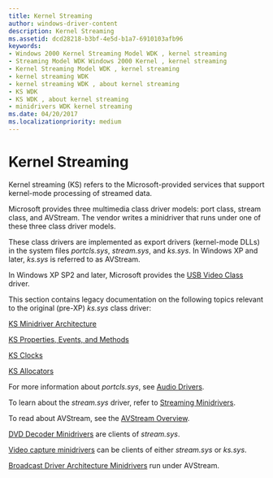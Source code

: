 ```yaml
---
title: Kernel Streaming
author: windows-driver-content
description: Kernel Streaming
ms.assetid: dcd28218-b3bf-4e5d-b1a7-6910103afb96
keywords:
- Windows 2000 Kernel Streaming Model WDK , kernel streaming
- Streaming Model WDK Windows 2000 Kernel , kernel streaming
- Kernel Streaming Model WDK , kernel streaming
- kernel streaming WDK
- kernel streaming WDK , about kernel streaming
- KS WDK
- KS WDK , about kernel streaming
- minidrivers WDK kernel streaming
ms.date: 04/20/2017
ms.localizationpriority: medium
---
```


# Kernel Streaming





Kernel streaming (KS) refers to the Microsoft-provided services that support kernel-mode processing of streamed data.

Microsoft provides three multimedia class driver models: port class, stream class, and AVStream. The vendor writes a minidriver that runs under one of these three class driver models.

These class drivers are implemented as export drivers (kernel-mode DLLs) in the system files *portcls.sys*, *stream.sys*, and *ks.sys*. In Windows XP and later, *ks.sys* is referred to as AVStream.

In Windows XP SP2 and later, Microsoft provides the [USB Video Class](usb-video-class-driver.md) driver.

This section contains legacy documentation on the following topics relevant to the original (pre-XP) *ks.sys* class driver:

[KS Minidriver Architecture](ks-minidriver-architecture.md)

[KS Properties, Events, and Methods](ks-properties--events--and-methods.md)

[KS Clocks](ks-clocks.md)

[KS Allocators](ks-allocators.md)

For more information about *portcls.sys*, see [Audio Drivers](https://msdn.microsoft.com/library/windows/hardware/ff536191).

To learn about the *stream.sys* driver, refer to [Streaming Minidrivers](https://msdn.microsoft.com/library/windows/hardware/ff568275).

To read about AVStream, see the [AVStream Overview](avstream-overview.md).

[DVD Decoder Minidrivers](https://msdn.microsoft.com/library/windows/hardware/ff558742) are clients of *stream.sys*.

[Video capture minidrivers](video-capture-devices.md) can be clients of either *stream.sys* or *ks.sys*.

[Broadcast Driver Architecture Minidrivers](broadcast-driver-architecture-minidrivers.md) run under AVStream.

 

 




